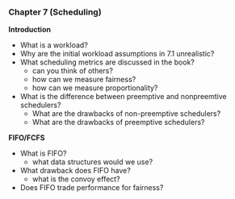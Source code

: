 ### Chapter 7 (Scheduling)

**Introduction**

* What is a workload?
* Why are the initial workload assumptions in 7.1 unrealistic?
* What scheduling metrics are discussed in the book?
  * can you think of others?
  * how can we measure fairness?
  * how can we measure proportionality?
* What is the difference between preemptive and nonpreemtive schedulers?
  * What are the drawbacks of non-preemptive schedulers?
  * What are the drawbacks of preemptive schedulers?

**FIFO/FCFS**

* What is FIFO?
  * what data structures would we use?
* What drawback does FIFO have?
  * what is the convoy effect?
* Does FIFO trade performance for fairness?
